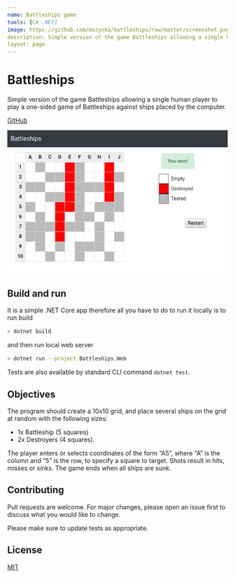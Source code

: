 ```yaml
---
name: Battleships game
tools: [C# .NET]
image: https://github.com/mszynka/battleships/raw/master/screenshot.png
description: Simple version of the game Battleships allowing a single human player to play a one-sided game of Battleships against ships placed by the computer.
layout: page
---
```


# Battleships

Simple version of the game Battleships allowing a single human player to play a one-sided game of Battleships against ships placed by the computer.

[GitHub](https://github.com/mszynka/battleships)

![Screenshot](https://github.com/mszynka/battleships/raw/master/screenshot.png)

## Build and run

It is a simple .NET Core app therefore all you have to do to run it locally is to run build
```bash
> dotnet build
```
and then run local web server
```bash
> dotnet run --project Battleships.Web
```

Tests are also available by standard CLI command `dotnet test`.

## Objectives

The program should create a 10x10 grid, and place several ships on the grid at random with the following sizes:

 - 1x Battleship (5 squares)
 - 2x Destroyers (4 squares).

The player enters or selects coordinates of the form “A5”, where “A” is the column and “5” is the row, to specify a square to target. Shots result in hits, misses or sinks. The game ends when all ships are sunk.

## Contributing
Pull requests are welcome. For major changes, please open an issue first to discuss what you would like to change.

Please make sure to update tests as appropriate.

## License
[MIT](https://choosealicense.com/licenses/mit/)
